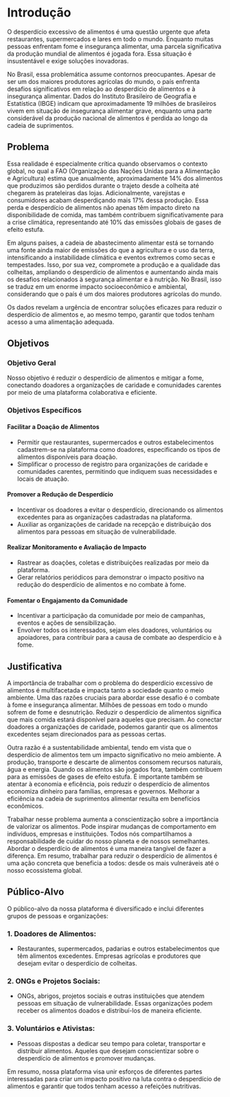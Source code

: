 # Introdução

  O desperdício excessivo de alimentos é uma questão urgente que afeta restaurantes, supermercados e lares em todo o mundo. Enquanto muitas pessoas enfrentam fome e insegurança alimentar, uma parcela significativa da produção mundial de alimentos é jogada fora. Essa situação é insustentável e exige soluções inovadoras.
  
  No Brasil, essa problemática assume contornos preocupantes. Apesar de ser um dos maiores produtores agrícolas do mundo, o país enfrenta desafios significativos em relação ao desperdício de alimentos e à insegurança alimentar. Dados do Instituto Brasileiro de Geografia e Estatística (IBGE) indicam que aproximadamente 19 milhões de brasileiros vivem em situação de insegurança alimentar grave, enquanto uma parte considerável da produção nacional de alimentos é perdida ao longo da cadeia de suprimentos.

## Problema

  Essa realidade é especialmente crítica quando observamos o contexto global, no qual a FAO (Organização das Nações Unidas para a Alimentação e Agricultura) estima que anualmente, aproximadamente 14% dos alimentos que produzimos são perdidos durante o trajeto desde a colheita até chegarem às prateleiras das lojas. Adicionalmente, varejistas e consumidores acabam desperdiçando mais 17% dessa produção. Essa perda e desperdício de alimentos não apenas têm impacto direto na disponibilidade de comida, mas também contribuem significativamente para a crise climática, representando até 10% das emissões globais de gases de efeito estufa.
  
  Em alguns países, a cadeia de abastecimento alimentar está se tornando uma fonte ainda maior de emissões do que a agricultura e o uso da terra, intensificando a instabilidade climática e eventos extremos como secas e tempestades. Isso, por sua vez, compromete a produção e a qualidade das colheitas, ampliando o desperdício de alimentos e aumentando ainda mais os desafios relacionados à segurança alimentar e à nutrição. No Brasil, isso se traduz em um enorme impacto socioeconômico e ambiental, considerando que o país é um dos maiores produtores agrícolas do mundo.
  
  Os dados revelam a urgência de encontrar soluções eficazes para reduzir o desperdício de alimentos e, ao mesmo tempo, garantir que todos tenham acesso a uma alimentação adequada.

## Objetivos

### Objetivo Geral

Nosso objetivo é reduzir o desperdício de alimentos e mitigar a fome, conectando doadores a organizações de caridade e comunidades carentes por meio de uma plataforma colaborativa e eficiente.

### Objetivos Específicos

#### Facilitar a Doação de Alimentos
<ul>
<li>Permitir que restaurantes, supermercados e outros estabelecimentos cadastrem-se na plataforma como doadores, especificando os tipos de alimentos disponíveis para doação.
<li>Simplificar o processo de registro para organizações de caridade e comunidades carentes, permitindo que indiquem suas necessidades e locais de atuação.</li>
</ul>

#### Promover a Redução de Desperdício
<ul>
<li>Incentivar os doadores a evitar o desperdício, direcionando os alimentos excedentes para as organizações cadastradas na plataforma.</li>
<li>Auxiliar as organizações de caridade na recepção e distribuição dos alimentos para pessoas em situação de vulnerabilidade.</li>
</ul>

#### Realizar Monitoramento e Avaliação de Impacto
<ul>
<li>Rastrear as doações, coletas e distribuições realizadas por meio da plataforma.</li>
<li>Gerar relatórios periódicos para demonstrar o impacto positivo na redução do desperdício de alimentos e no combate à fome.</li>
</ul>

#### Fomentar o Engajamento da Comunidade
<ul>
<li>Incentivar a participação da comunidade por meio de campanhas, eventos e ações de sensibilização.</li>
<li>Envolver todos os interessados, sejam eles doadores, voluntários ou apoiadores, para contribuir para a causa de combate ao desperdício e à fome.</li>
</ul>

## Justificativa

  A importância de trabalhar com o problema do desperdício excessivo de alimentos é multifacetada e impacta tanto a sociedade quanto o meio ambiente. Uma das razões cruciais para abordar esse desafio é o combate à fome e insegurança alimentar. Milhões de pessoas em todo o mundo sofrem de fome e desnutrição. Reduzir o desperdício de alimentos significa que mais comida estará disponível para aqueles que precisam. Ao conectar doadores a organizações de caridade, podemos garantir que os alimentos excedentes sejam direcionados para as pessoas certas.
  
  Outra razão é a sustentabilidade ambiental, tendo em vista que o desperdício de alimentos tem um impacto significativo no meio ambiente. A produção, transporte e descarte de alimentos consomem recursos naturais, água e energia. Quando os alimentos são jogados fora, também contribuem para as emissões de gases de efeito estufa. É importante também se atentar à economia e eficência, pois reduzir o desperdício de alimentos economiza dinheiro para famílias, empresas e governos. Melhorar a eficiência na cadeia de suprimentos alimentar resulta em benefícios econômicos.
  
  Trabalhar nesse problema aumenta a conscientização sobre a importância de valorizar os alimentos. Pode inspirar mudanças de comportamento em indivíduos, empresas e instituições. Todos nós compartilhamos a responsabilidade de cuidar do nosso planeta e de nossos semelhantes. Abordar o desperdício de alimentos é uma maneira tangível de fazer a diferença. Em resumo, trabalhar para reduzir o desperdício de alimentos é uma ação concreta que beneficia a todos: desde os mais vulneráveis até o nosso ecossistema global.

## Público-Alvo

O público-alvo da nossa plataforma é diversificado e inclui diferentes grupos de pessoas e organizações:

### 1. Doadores de Alimentos:
<ul>
<li>Restaurantes, supermercados, padarias e outros estabelecimentos que têm alimentos excedentes. Empresas agrícolas e produtores que desejam evitar o desperdício de colheitas. </li>
</ul>

### 2. ONGs e Projetos Sociais:
<ul>
<li>ONGs, abrigos, projetos sociais e outras instituições que atendem pessoas em situação de vulnerabilidade. Essas organizações podem receber os alimentos doados e distribuí-los de maneira eficiente.</li>
</ul>

### 3. Voluntários e Ativistas:
<ul>
<li>Pessoas dispostas a dedicar seu tempo para coletar, transportar e distribuir alimentos. Aqueles que desejam conscientizar sobre o desperdício de alimentos e promover mudanças.</li>
</ul>

Em resumo, nossa plataforma visa unir esforços de diferentes partes interessadas para criar um impacto positivo na luta contra o desperdício de alimentos e garantir que todos tenham acesso a refeições nutritivas.
